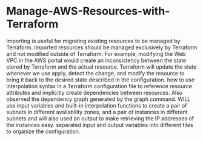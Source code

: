 # Manage-AWS-Resources-with-Terraform
Importing is useful for migrating existing resources to be managed by Terraform. Imported resources should be managed exclusively by Terraform and not modified outside of Terraform. For example, modifying the Web VPC in the AWS portal would create an inconsistency between the state stored by Terraform and the actual resource. Terraform will update the state whenever we use apply, detect the change, and modify the resource to bring it back to the desired state described in the configuration.
how to use interpolation syntax in a Terraform configuration file to reference resource attributes and implicitly create dependencies between resources. Also observed the dependency graph generated by the graph command.
WILL use input variables and built-in interpolation functions to create a pair of subnets in different availability zones, and a pair of instances in different subnets and will also used an output to make retrieving the IP addresses of the instances easy.  separated input and output variables into different files to organize the configuration.
